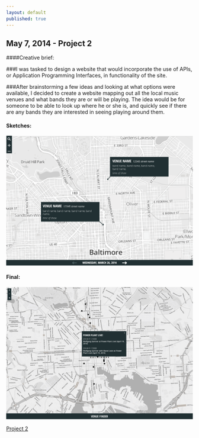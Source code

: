 ```yaml
---
layout: default
published: true
---
```


## May 7, 2014 - Project 2

####Creative brief:

###I was tasked to design a website that would incorporate the use of APIs, or Application Programming Interfaces, in functionality of the site.

###After brainstorming a few ideas and looking at what options were available, I decided to create a website mapping out all the local music venues and what bands they are or will be playing. The idea would be for someone to be able to look up where he or she is, and quickly see if there are any bands they are interested in seeing playing around them.

#### Sketches:

![](/img/project-2-sketch.png)

#### Final:

![](/img/proj2.png)

[Project 2](http://kchambers245.github.io/project-02/)
